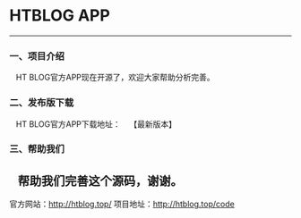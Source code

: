 # HTBLOG APP
----------------------
### 一、项目介绍
    HT BLOG官方APP现在开源了，欢迎大家帮助分析完善。
### 二、发布版下载
    HT BLOG官方APP下载地址：
    【最新版本】
### 三、帮助我们
    帮助我们完善这个源码，谢谢。
----------------------
官方网站：http://htblog.top/
项目地址：http://htblog.top/code
